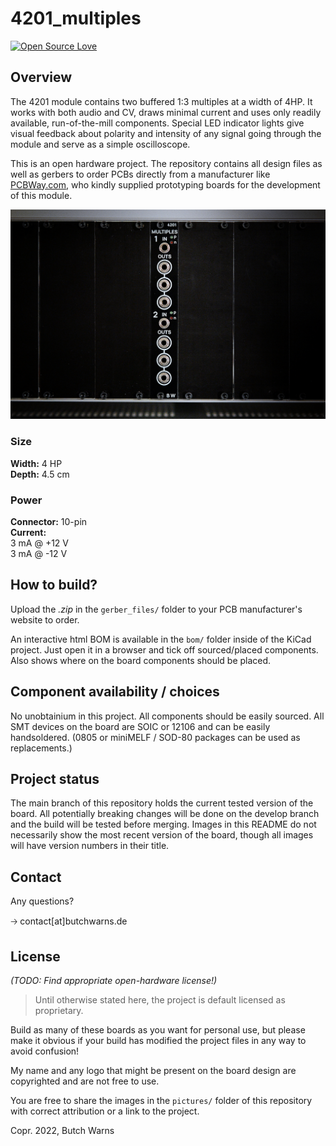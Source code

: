# 4201_multiples
[![Open Source Love](https://badges.frapsoft.com/os/v1/open-source.png?v=103)](https://github.com/ellerbrock/open-source-badges/)

## Overview
The 4201 module contains two buffered 1:3 multiples at a width of 4HP. It works with both audio and CV, draws minimal current and uses only readily available, run-of-the-mill components. Special LED indicator lights give visual feedback about polarity and intensity of any signal going through the module and serve as a simple oscilloscope.  

This is an open hardware project. The repository contains all design files as well as gerbers to order PCBs directly from a manufacturer like [PCBWay.com](https://pcbway.com/), who kindly supplied prototyping boards for the development of this module.  

![4201 module front](images/4201_img_front.jpg)

### Size
__Width:__ 4 HP  
__Depth:__ 4.5 cm
### Power
__Connector:__ 10-pin  
__Current:__  
3 mA @ +12 V  
3 mA @ -12 V  

## How to build?

Upload the *.zip* in the `gerber_files/` folder to your PCB manufacturer's website to order.

An interactive html BOM is available in the `bom/` folder inside of the KiCad project. Just open it in a browser and tick off sourced/placed components.  
Also shows where on the board components should be placed.  

## Component availability / choices

No unobtainium in this project. All components should be easily sourced. All SMT devices on the board are SOIC or 12106 and can be easily handsoldered. (0805 or miniMELF / SOD-80 packages can be used as replacements.)

## Project status

The main branch of this repository holds the current tested version of the board. All potentially breaking changes will be done on the develop branch and the build will be tested before merging. Images in this README do not necessarily show the most recent version of the board, though all images will have version numbers in their title.

## Contact

Any questions?   

🡢 contact[at]butchwarns.de

## License

*(TODO: Find appropriate open-hardware license!)*

> Until otherwise stated here, the project is default licensed as proprietary.

Build as many of these boards as you want for personal use, but please make it obvious if your build has modified the project files in any way to avoid confusion!  

My name and any logo that might be present on the board design are copyrighted and are not free to use.

You are free to share the images in the `pictures/` folder of this repository with correct attribution or a link to the project.  

Copr. 2022, Butch Warns
